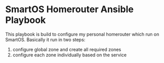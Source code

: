 # SmartOS Homerouter Ansible Playbook

This playbook is build to configure my personal homerouter which run on SmartOS.
Basically it run in two steps:

1. configure global zone and create all required zones
2. configure each zone individually based on the service


